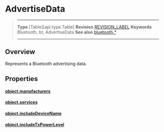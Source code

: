 # AdvertiseData

> --------------------- ------------------------------------------------------------------------------------------
> __Type__              [Table][api.type.Table]
> __Revision__          [REVISION_LABEL](REVISION_URL)
> __Keywords__          Bluetooth, bt, AdvertiseData
> __See also__          [bluetooth.*](/plugin.bluetooth.md)
> --------------------- ------------------------------------------------------------------------------------------

## Overview

Represents a Bluetooth advertising data.

## Properties

#### [object.manufacturers](/plugin.bluetooth.type.AdvertiseData.manufacturers.md)

#### [object.services](/plugin.bluetooth.type.AdvertiseData.services.md)

#### [object.includeDeviceName](/plugin.bluetooth.type.AdvertiseData.includeDeviceName.md)

#### [object.includeTxPowerLevel](/plugin.bluetooth.type.AdvertiseData.includeTxPowerLevel.md)